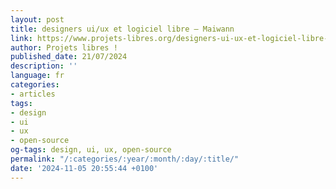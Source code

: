 ```yaml
---
layout: post
title: designers ui/ux et logiciel libre – Maiwann
link: https://www.projets-libres.org/designers-ui-ux-et-logiciel-libre-maiwann/
author: Projets libres !
published_date: 21/07/2024
description: ''
language: fr
categories:
- articles
tags:
- design
- ui
- ux
- open-source
og-tags: design, ui, ux, open-source
permalink: "/:categories/:year/:month/:day/:title/"
date: '2024-11-05 20:55:44 +0100'
---
```

